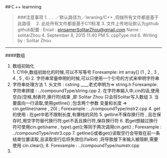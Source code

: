 ##Ｃ++ learnning
>###注意事项
	1. ．．／默认路径为／leraning/C++ ,伺候所有文件都是基于此路径　
	2. 此处所有文件都是基于C11标准
	3. 文件上传地址默认为github
	   github配置 : 
	   		Email : einsamerSolitarZhou@gmail.com
	   		Name : solitarZhou
	4. September 8, 2015 11:40 PM
	5. cppType.md
	6. Writing by : Solitar Zhou


*****

####数组
1. 数组初始化	
		1. C11中,数组初始化的时候,可以不写等号 
		 	 Forexample: int array[] {1 , 2 , 3 , 4 , 5 , 6}
		2. 字符串常量申明的时候,可以只使用一个引号的方式来申明字符串
2. 字符串处理方法
 		1. 头文件 : cstring ____老式申明为=> string.h
			Forexample:字符串拼接 : ../compoundType/string.cpp
		 2. 在字符串输入中,cin的话,使用空白(空格,制表符,换行符)结束 ,即 Solitar Zhou 只会将Solitar写入数组
		 3. 当要面向一行读取,使用getline() ;包含两个参数 变量和长度 => cin.getline(name , 20) ;
			Forexample : ../compoundType/instr2.cpp	
		 4. get的使用 : 在get中若不限制长度,有爆栈的风险 
		 5. getline不保存换行符 , 且在保存时,用空字符替代换行符;get不丢且换行符,保存换行符
		 6. 若get想越过换行符可使用cin.get(name , type).get();等同于两次调用cin.get() ;
			Forexample : ../compoundType/instr3.cpp
		 7. getline()或者get()读取空行会导致在前一条结束位置读取,且读取空行后将失效位(failbit) ,将导致接下来输入被阻断,需要使用			cin.clear();
		 8. Forexample : ../compoundType/numstr.cpp
3. 